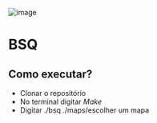 ![image](https://github.com/user-attachments/assets/fb397773-0aee-41ad-824d-2f06fb3fbae4)

# BSQ

## Como executar?

- Clonar o repositório
- No terminal digitar *Make*
- Digitar ./bsq ./maps/escolher um mapa

